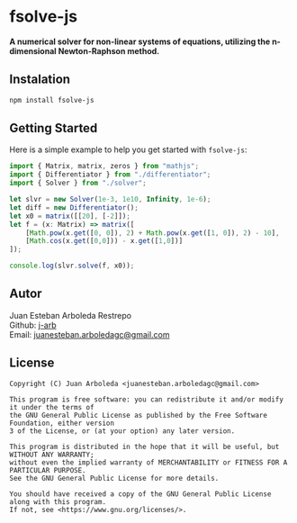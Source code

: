 # fsolve-js
**A numerical solver for non-linear systems of equations, utilizing the n-dimensional Newton-Raphson method.**<br>

## Instalation
```sh
npm install fsolve-js
```

## Getting Started
Here is a simple example to help you get started with `fsolve-js`:
```ts
import { Matrix, matrix, zeros } from "mathjs";
import { Differentiator } from "./differentiator";
import { Solver } from "./solver";

let slvr = new Solver(1e-3, 1e10, Infinity, 1e-6);
let diff = new Differentiator();
let x0 = matrix([[20], [-2]]);
let f = (x: Matrix) => matrix([
    [Math.pow(x.get([0, 0]), 2) + Math.pow(x.get([1, 0]), 2) - 10],
    [Math.cos(x.get([0,0])) - x.get([1,0])]
]);

console.log(slvr.solve(f, x0));
```

## Autor
Juan Esteban Arboleda Restrepo<br>
Github: [j-arb](https://github.com/j-arb)<br>
Email: [juanesteban.arboledagc@gmail.com](mailto:juanesteban.arboledagc@gmail.com)

## License
```
Copyright (C) Juan Arboleda <juanesteban.arboledagc@gmail.com>

This program is free software: you can redistribute it and/or modify it under the terms of
the GNU General Public License as published by the Free Software Foundation, either version
3 of the License, or (at your option) any later version.

This program is distributed in the hope that it will be useful, but WITHOUT ANY WARRANTY;
without even the implied warranty of MERCHANTABILITY or FITNESS FOR A PARTICULAR PURPOSE.
See the GNU General Public License for more details.

You should have received a copy of the GNU General Public License along with this program.
If not, see <https://www.gnu.org/licenses/>.
```
